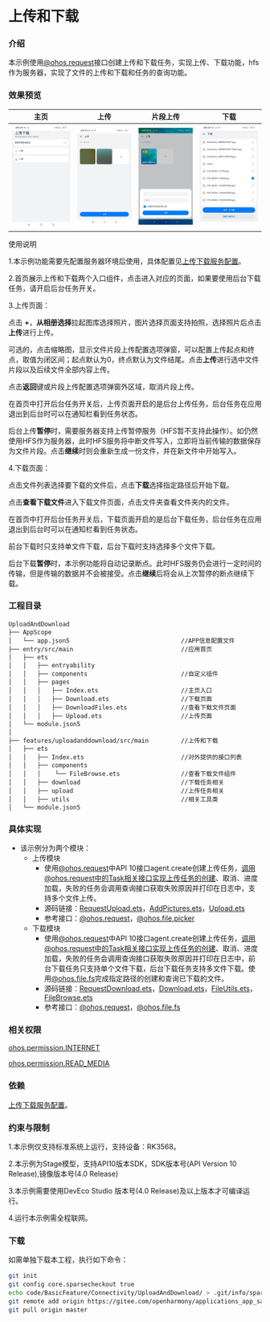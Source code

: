 # 上传和下载

### 介绍
本示例使用[@ohos.request](https://gitee.com/openharmony/docs/blob/master/zh-cn/application-dev/reference/apis-basic-services-kit/js-apis-request.md)接口创建上传和下载任务，实现上传、下载功能，hfs作为服务器，实现了文件的上传和下载和任务的查询功能。

### 效果预览

|               主页               |             上传             |             片段上传             |                 下载                 |
| :---------------------------------------: | :---------------------------------------: | :--------------------------------------: | :--------------------------------------: |
|    ![home](screenshots/devices/zh/home.jpg)    | ![util](screenshots/devices/zh/upload.jpg) | ![util](screenshots/devices/zh/uploadchunk.jpg) | ![convertxml](screenshots/devices/zh/download.jpg) |

使用说明

1.本示例功能需要先配置服务器环境后使用，具体配置见[上传下载服务配置](./environment)。

2.首页展示上传和下载两个入口组件，点击进入对应的页面，如果要使用后台下载任务，请开启后台任务开关。

3.上传页面：

点击 **+**，**从相册选择**拉起图库选择照片，图片选择页面支持拍照，选择照片后点击**上传**进行上传。

可选的，点击缩略图，显示文件片段上传配置选项弹窗，可以配置上传起点和终点，取值为闭区间；起点默认为0，终点默认为文件结尾。点击**上传**进行选中文件片段以及后续文件全部内容上传。

点击**返回**键或片段上传配置选项弹窗外区域，取消片段上传。

在首页中打开后台任务开关后，上传页面开启的是后台上传任务，后台任务在应用退出到后台时可以在通知栏看到任务状态。

后台上传**暂停**时，需要服务器支持上传暂停服务（HFS暂不支持此操作）。如仍然使用HFS作为服务器，此时HFS服务将中断文件写入，立即将当前传输的数据保存为文件片段。点击**继续**时则会重新生成一份文件，并在新文件中开始写入。

4.下载页面：

点击文件列表选择要下载的文件后，点击**下载**选择指定路径后开始下载。

点击**查看下载文件**进入下载文件页面，点击文件夹查看文件夹内的文件。

在首页中打开后台任务开关后，下载页面开启的是后台下载任务，后台任务在应用退出到后台时可以在通知栏看到任务状态。

前台下载时只支持单文件下载，后台下载时支持选择多个文件下载。

后台下载**暂停**时，本示例功能将自动记录断点。此时HFS服务仍会进行一定时间的传输，但是传输的数据并不会被接受。点击**继续**后将会从上次暂停的断点继续下载。
### 工程目录

```
UploadAndDownload
├── AppScope                                    
│   └── app.json5                               //APP信息配置文件
├── entry/src/main                              //应用首页
│   ├── ets
│   │   ├── entryability
│   │   ├── components                          //自定义组件
│   │   ├── pages
│   │   │   ├── Index.ets                       //主页入口
│   │   │   ├── Download.ets                    //下载页面                     
│   │   │   ├── DownloadFiles.ets               //查看下载文件页面
│   │   │   ├── Upload.ets                      //上传页面 
│   └── module.json5
│
├── features/uploadanddownload/src/main         //上传和下载
│   ├── ets
│   │   ├── Index.ets                           //对外提供的接口列表      
│   │   ├── components
│   │   │    └── FileBrowse.ets                 //查看下载文件组件  
│   │   ├── download                            //下载任务相关
│   │   ├── upload                              //上传任务相关
│   │   ├── utils                               //相关工具类
│   └── module.json5
```

### 具体实现

* 该示例分为两个模块：
  * 上传模块
    * 使用[@ohos.request](https://gitee.com/openharmony/docs/blob/master/zh-cn/application-dev/reference/apis-basic-services-kit/js-apis-request.md)中API 10接口agent.create创建上传任务，调用@ohos.request中的Task相关接口实现上传任务的创建、取消、进度加载，失败的任务会调用查询接口获取失败原因并打印在日志中，支持多个文件上传。
    * 源码链接：[RequestUpload.ets](./features/uploadanddownload/src/main/ets/upload/RequestUpload.ets)，[AddPictures.ets](./entry/src/main/ets/components/AddPictures.ets)，[Upload.ets](./entry/src/main/ets/pages/Upload.ets)
    * 参考接口：[@ohos.request](https://gitee.com/openharmony/docs/blob/master/zh-cn/application-dev/reference/apis-basic-services-kit/js-apis-request.md)，[@ohos.file.picker](https://gitee.com/openharmony/docs/blob/master/zh-cn/application-dev/reference/apis-core-file-kit/js-apis-file-picker.md)
  * 下载模块
    * 使用[@ohos.request](https://gitee.com/openharmony/docs/blob/master/zh-cn/application-dev/reference/apis-basic-services-kit/js-apis-request.md)中API 10接口agent.create创建上传任务，调用@ohos.request中的Task相关接口实现上传任务的创建、取消、进度加载，失败的任务会调用查询接口获取失败原因并打印在日志中，前台下载任务只支持单个文件下载，后台下载任务支持多文件下载。使用[@ohos.file.fs](https://gitee.com/openharmony/docs/blob/master/zh-cn/application-dev/reference/apis-core-file-kit/js-apis-file-fs.md)完成指定路径的创建和查询已下载的文件。
    * 源码链接：[RequestDownload.ets](./features/uploadanddownload/src/main/ets/download/RequestDownload.ets)，[Download.ets](./entry/src/main/ets/pages/Download.ets)，[FileUtils.ets](./features/uploadanddownload/src/main/ets/utils/FileUtils.ets)，[FileBrowse.ets](./features/uploadanddownload/src/main/ets/components/FileBrowse.ets)
    * 参考接口：[@ohos.request](https://gitee.com/openharmony/docs/blob/master/zh-cn/application-dev/reference/apis-basic-services-kit/js-apis-request.md)，[@ohos.file.fs](https://gitee.com/openharmony/docs/blob/master/zh-cn/application-dev/reference/apis-core-file-kit/js-apis-file-fs.md)

### 相关权限

[ohos.permission.INTERNET](https://gitee.com/openharmony/docs/blob/master/zh-cn/application-dev/security/AccessToken/permissions-for-all.md#ohospermissioninternet)

[ohos.permission.READ_MEDIA](https://gitee.com/openharmony/docs/blob/master/zh-cn/application-dev/security/AccessToken/permissions-for-all.md#ohospermissionread_media)

### 依赖

[上传下载服务配置](./environment)。

### 约束与限制

1.本示例仅支持标准系统上运行，支持设备：RK3568。

2.本示例为Stage模型，支持API10版本SDK，SDK版本号(API Version 10 Release),镜像版本号(4.0 Release)

3.本示例需要使用DevEco Studio 版本号(4.0 Release)及以上版本才可编译运行。

4.运行本示例需全程联网。

###  下载

如需单独下载本工程，执行如下命令：

```bash
git init
git config core.sparsecheckout true
echo code/BasicFeature/Connectivity/UploadAndDownload/ > .git/info/sparse-checkout
git remote add origin https://gitee.com/openharmony/applications_app_samples.git
git pull origin master
```
